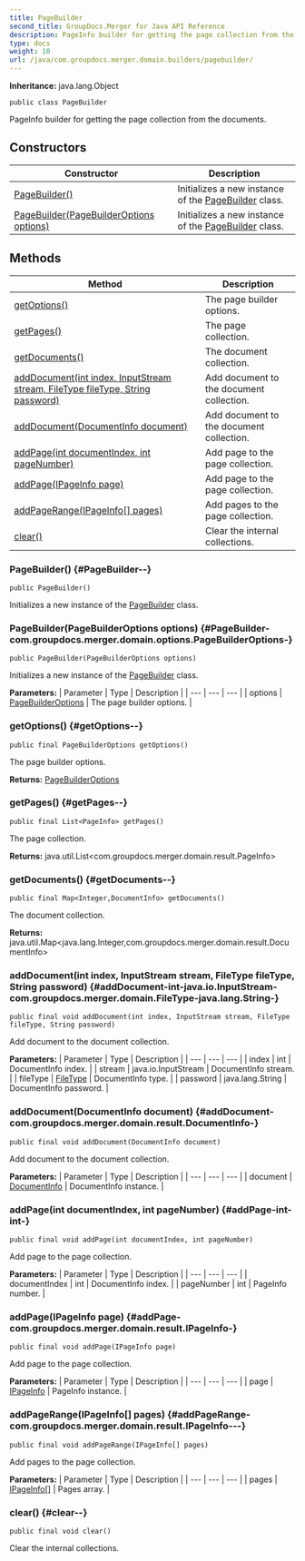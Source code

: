 ```yaml
---
title: PageBuilder
second_title: GroupDocs.Merger for Java API Reference
description: PageInfo builder for getting the page collection from the documents.
type: docs
weight: 10
url: /java/com.groupdocs.merger.domain.builders/pagebuilder/
---
```

**Inheritance:**
java.lang.Object
```
public class PageBuilder
```

PageInfo builder for getting the page collection from the documents.
## Constructors

| Constructor | Description |
| --- | --- |
| [PageBuilder()](#PageBuilder--) | Initializes a new instance of the [PageBuilder](../../com.groupdocs.merger.domain.builders/pagebuilder) class. |
| [PageBuilder(PageBuilderOptions options)](#PageBuilder-com.groupdocs.merger.domain.options.PageBuilderOptions-) | Initializes a new instance of the [PageBuilder](../../com.groupdocs.merger.domain.builders/pagebuilder) class. |
## Methods

| Method | Description |
| --- | --- |
| [getOptions()](#getOptions--) | The page builder options. |
| [getPages()](#getPages--) | The page collection. |
| [getDocuments()](#getDocuments--) | The document collection. |
| [addDocument(int index, InputStream stream, FileType fileType, String password)](#addDocument-int-java.io.InputStream-com.groupdocs.merger.domain.FileType-java.lang.String-) | Add document to the document collection. |
| [addDocument(DocumentInfo document)](#addDocument-com.groupdocs.merger.domain.result.DocumentInfo-) | Add document to the document collection. |
| [addPage(int documentIndex, int pageNumber)](#addPage-int-int-) | Add page to the page collection. |
| [addPage(IPageInfo page)](#addPage-com.groupdocs.merger.domain.result.IPageInfo-) | Add page to the page collection. |
| [addPageRange(IPageInfo[] pages)](#addPageRange-com.groupdocs.merger.domain.result.IPageInfo---) | Add pages to the page collection. |
| [clear()](#clear--) | Clear the internal collections. |
### PageBuilder() {#PageBuilder--}
```
public PageBuilder()
```


Initializes a new instance of the [PageBuilder](../../com.groupdocs.merger.domain.builders/pagebuilder) class.

### PageBuilder(PageBuilderOptions options) {#PageBuilder-com.groupdocs.merger.domain.options.PageBuilderOptions-}
```
public PageBuilder(PageBuilderOptions options)
```


Initializes a new instance of the [PageBuilder](../../com.groupdocs.merger.domain.builders/pagebuilder) class.

**Parameters:**
| Parameter | Type | Description |
| --- | --- | --- |
| options | [PageBuilderOptions](../../com.groupdocs.merger.domain.options/pagebuilderoptions) | The page builder options. |

### getOptions() {#getOptions--}
```
public final PageBuilderOptions getOptions()
```


The page builder options.

**Returns:**
[PageBuilderOptions](../../com.groupdocs.merger.domain.options/pagebuilderoptions)
### getPages() {#getPages--}
```
public final List<PageInfo> getPages()
```


The page collection.

**Returns:**
java.util.List<com.groupdocs.merger.domain.result.PageInfo>
### getDocuments() {#getDocuments--}
```
public final Map<Integer,DocumentInfo> getDocuments()
```


The document collection.

**Returns:**
java.util.Map<java.lang.Integer,com.groupdocs.merger.domain.result.DocumentInfo>
### addDocument(int index, InputStream stream, FileType fileType, String password) {#addDocument-int-java.io.InputStream-com.groupdocs.merger.domain.FileType-java.lang.String-}
```
public final void addDocument(int index, InputStream stream, FileType fileType, String password)
```


Add document to the document collection.

**Parameters:**
| Parameter | Type | Description |
| --- | --- | --- |
| index | int | DocumentInfo index. |
| stream | java.io.InputStream | DocumentInfo stream. |
| fileType | [FileType](../../com.groupdocs.merger.domain/filetype) | DocumentInfo type. |
| password | java.lang.String | DocumentInfo password. |

### addDocument(DocumentInfo document) {#addDocument-com.groupdocs.merger.domain.result.DocumentInfo-}
```
public final void addDocument(DocumentInfo document)
```


Add document to the document collection.

**Parameters:**
| Parameter | Type | Description |
| --- | --- | --- |
| document | [DocumentInfo](../../com.groupdocs.merger.domain.result/documentinfo) | DocumentInfo instance. |

### addPage(int documentIndex, int pageNumber) {#addPage-int-int-}
```
public final void addPage(int documentIndex, int pageNumber)
```


Add page to the page collection.

**Parameters:**
| Parameter | Type | Description |
| --- | --- | --- |
| documentIndex | int | DocumentInfo index. |
| pageNumber | int | PageInfo number. |

### addPage(IPageInfo page) {#addPage-com.groupdocs.merger.domain.result.IPageInfo-}
```
public final void addPage(IPageInfo page)
```


Add page to the page collection.

**Parameters:**
| Parameter | Type | Description |
| --- | --- | --- |
| page | [IPageInfo](../../com.groupdocs.merger.domain.result/ipageinfo) | PageInfo instance. |

### addPageRange(IPageInfo[] pages) {#addPageRange-com.groupdocs.merger.domain.result.IPageInfo---}
```
public final void addPageRange(IPageInfo[] pages)
```


Add pages to the page collection.

**Parameters:**
| Parameter | Type | Description |
| --- | --- | --- |
| pages | [IPageInfo\[\]](../../com.groupdocs.merger.domain.result/ipageinfo) | Pages array. |

### clear() {#clear--}
```
public final void clear()
```


Clear the internal collections.

